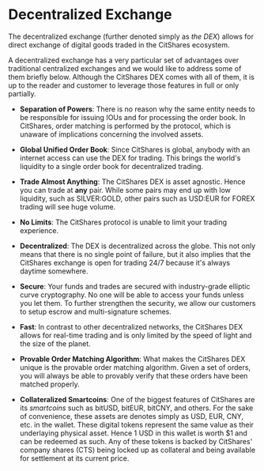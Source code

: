 # Decentralized Exchange

The decentralized exchange (further denoted simply as *the DEX*) allows for
direct exchange of digital goods traded in the CitShares ecosystem.

A decentralized exchange has a very particular set of advantages over
traditional centralized exchanges and we would like to address some of them
briefly below. Although the CitShares DEX comes with all of them, it is up to
the reader and customer to leverage those features in full or only partially.

* **Separation of Powers**: 
  There is no reason why the same entity needs to be responsible for
  issuing IOUs and for processing the order book. In CitShares, order matching
  is performed by the protocol, which is unaware of implications concerning the
  involved assets.
  
* **Global Unified Order Book**:
  Since CitShares is global, anybody with an internet access can use the DEX for
  trading. This brings the world's liquidity to a single order book for
  decentralized trading.
  
* **Trade Almost Anything**:
  The CitShares DEX is asset agnostic. Hence you can trade at **any** pair.
  While some pairs may end up with low liquidity, such as SILVER:GOLD, other
  pairs such as USD:EUR for FOREX trading will see huge volume.
  
* **No Limits**:
  The CitShares protocol is unable to limit your trading experience.
  
* **Decentralized**:
  The DEX is decentralized across the globe. This not only means that there is
  no single point of failure, but it also implies that the CitShares exchange is
  open for trading 24/7 because it's always daytime somewhere.
  
* **Secure**:
  Your funds and trades are secured with industry-grade elliptic curve
  cryptography. No one will be able to access your funds unless you let them. To
  further strengthen the security, we allow our customers to setup escrow and
  multi-signature schemes.
  
* **Fast**:
  In contrast to other decentralized networks, the CitShares DEX allows for
  real-time trading and is only limited by the speed of light and the size of
  the planet.
  
* **Provable Order Matching Algorithm**:
  What makes the CitShares DEX unique is the provable order matching algorithm.
  Given a set of orders, you will always be able to provably verify that these
  orders have been matched properly.
  
* **Collateralized Smartcoins**:
  One of the biggest features of CitShares are its *smartcoins* such as bitUSD,
  bitEUR, bitCNY, and others. For the sake of convenience, these assets are
  denotes simply as USD, EUR, CNY, etc. in the wallet. These digital tokens
  represent the same value as their underlaying physical asset. Hence 1 USD in
  this wallet is worth $1 and can be redeemed as such. Any of these tokens is
  backed by CitShares' company shares (CTS) being locked up as collateral and
  being available for settlement at its current price.
